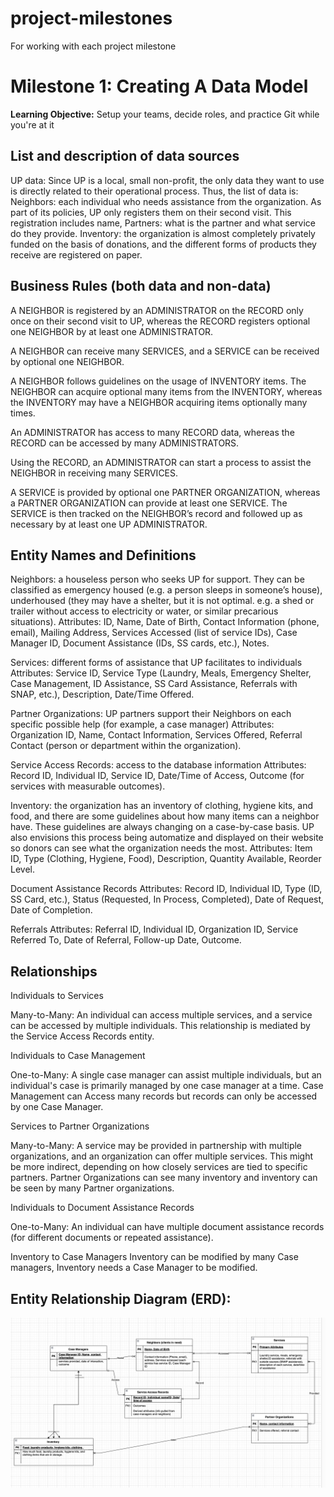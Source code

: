 # project-milestones
For working with each project milestone 

# Milestone 1: Creating A Data Model
**Learning Objective:** Setup your teams, decide roles, and practice Git while you're at it

## List and description of data sources 

UP data: Since UP is a local, small non-profit, the only data they want to use is directly related to their operational process. Thus, the list of data is:
	Neighbors: each individual who needs assistance from the organization. As part of its policies, UP only registers them on their second visit. This registration includes name, 
	Partners: what is the partner and what service do they provide.
	Inventory: the organization is almost completely privately funded on the basis of donations, and the different forms of products they receive are registered on paper.



## Business Rules (both data and non-data) 

A NEIGHBOR is registered by an ADMINISTRATOR on the RECORD only once on their second visit to UP, whereas the RECORD registers optional one NEIGHBOR by at least one ADMINISTRATOR.

A NEIGHBOR can receive many SERVICES, and a SERVICE can be received by optional one NEIGHBOR. 

 A NEIGHBOR follows guidelines on the usage of INVENTORY items. The NEIGHBOR can acquire optional many items from the INVENTORY, whereas the INVENTORY may have a NEIGHBOR acquiring items optionally many times. 

 An ADMINISTRATOR has access to many RECORD data, whereas the RECORD can be accessed by many ADMINISTRATORS.

Using the RECORD, an ADMINISTRATOR can start a process to assist the NEIGHBOR in receiving many SERVICES. 

A SERVICE is provided by optional one PARTNER ORGANIZATION, whereas a PARTNER ORGANIZATION can provide at least one SERVICE. The SERVICE is then tracked on the NEIGHBOR’s record and followed up as necessary by at least one UP ADMINISTRATOR. 


## Entity Names and Definitions

Neighbors: a houseless person who seeks UP for support. They can be classified as emergency housed (e.g. a person sleeps in someone’s house), underhoused (they may have a shelter, but it is not optimal. e.g. a shed or trailer without access to electricity or water, or similar precarious situations).
Attributes: ID, Name, Date of Birth, Contact Information (phone, email), Mailing Address, Services Accessed (list of service IDs), Case Manager ID, Document Assistance (IDs, SS cards, etc.), Notes.

Services: different forms of assistance that UP facilitates to individuals
Attributes: Service ID, Service Type (Laundry, Meals, Emergency Shelter, Case Management, ID Assistance, SS Card Assistance, Referrals with SNAP, etc.), Description, Date/Time Offered.

Partner Organizations: UP partners support their Neighbors on each specific possible help (for example, a case manager)
Attributes: Organization ID, Name, Contact Information, Services Offered, Referral Contact (person or department within the organization).

Service Access Records: access to the database information
Attributes: Record ID, Individual ID, Service ID, Date/Time of Access, Outcome (for services with measurable outcomes).

Inventory: the organization has an inventory of clothing, hygiene kits, and food, and there are some guidelines about how many items can a neighbor have. These guidelines are always changing on a case-by-case basis. UP also envisions this process being automatize and displayed on their website so donors can see what the organization needs the most.
Attributes: Item ID, Type (Clothing, Hygiene, Food), Description, Quantity Available, Reorder Level.

Document Assistance Records
Attributes: Record ID, Individual ID, Type (ID, SS Card, etc.), Status (Requested, In Process, Completed), Date of Request, Date of Completion.

Referrals
Attributes: Referral ID, Individual ID, Organization ID, Service Referred To, Date of Referral, Follow-up Date, Outcome.



## Relationships

Individuals to Services


Many-to-Many: An individual can access multiple services, and a service can be accessed by multiple individuals. This relationship is mediated by the Service Access Records entity.


Individuals to Case Management


One-to-Many: A single case manager can assist multiple individuals, but an individual's case is primarily managed by one case manager at a time.
Case Management can Access many records but records can only be accessed by one Case Manager.


Services to Partner Organizations


Many-to-Many: A service may be provided in partnership with multiple organizations, and an organization can offer multiple services. This might be more indirect, depending on how closely services are tied to specific partners.
Partner Organizations can see many inventory and inventory can be seen by many Partner organizations.


Individuals to Document Assistance Records


One-to-Many: An individual can have multiple document assistance records (for different documents or repeated assistance).


Inventory to Case Managers
Inventory can be modified by many Case managers, Inventory needs a Case Manager to be modified.



## **Entity Relationship Diagram (ERD)**: 

![brief alt text](B240470A-174B-47F5-A750-61DDDB946791.png)
